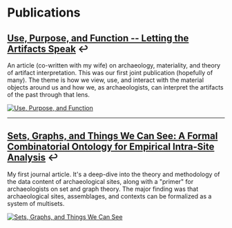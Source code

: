 # Publications

## [Use, Purpose, and Function -- Letting the Artifacts Speak](https://www.mdpi.com/2571-9408/3/3/34) &larrhk;

An article (co-written with my wife) on archaeology, materiality, and theory of
artifact interpretation. This was our first joint publication (hopefully of
many). The theme is how we view, use, and interact with the material objects
around us and how we, as archaeologists, can interpret the artifacts of the
past through that lens.

[![Use, Purpose, and
Function](images/UPF_thumb.png)](https://www.mdpi.com/2571-9408/3/3/34)

---

## [Sets, Graphs, and Things We Can See: A Formal Combinatorial Ontology for Empirical Intra-Site Analysis](https://journal.caa-international.org/articles/10.5334/jcaa.16/) &larrhk;

My first journal article. It's a deep-dive into the theory and methodology of
the data content of archaeological sites, along with a "primer" for
archaeologists on set and graph theory. The major finding was that
archaeological sites, assemblages, and contexts can be formalized as a system
of multisets.

[![Sets, Graphs, and Things We Can
See](images/JCAA_thumb.png)](https://journal.caa-international.org/articles/10.5334/jcaa.16/)
